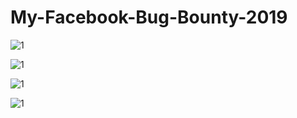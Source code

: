 # My-Facebook-Bug-Bounty-2019
![1](https://github.com/kaizensecurity/My-Facebook-Bug-Bounty-2019/blob/master/1.jpeg)

![1](https://github.com/kaizensecurity/My-Facebook-Bug-Bounty-2019/blob/master/Screenshot%202020-07-30%20at%2010.42.13%20PM.png)

![1](https://github.com/kaizensecurity/My-Facebook-Bug-Bounty-2019/blob/master/Screenshot%202020-07-30%20at%2010.42.28%20PM.png)

![1](https://github.com/kaizensecurity/My-Facebook-Bug-Bounty-2019/blob/master/Screenshot%202020-07-30%20at%2010.42.47%20PM.png)
